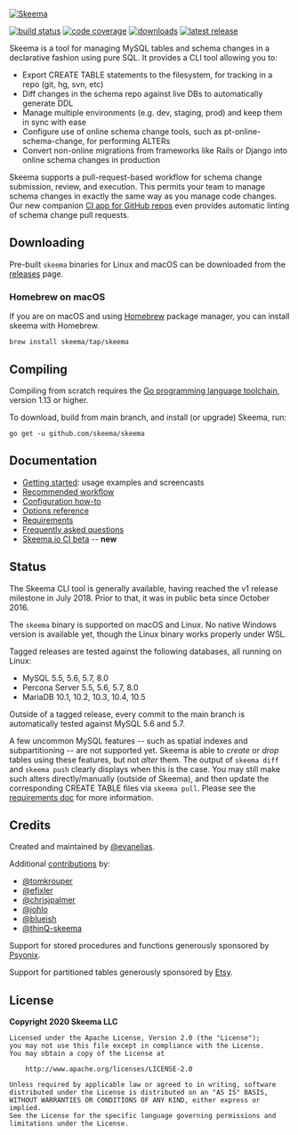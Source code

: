 [![Skeema](https://www.skeema.io/img/logo.png)](https://www.skeema.io)

[![build status](https://img.shields.io/github/workflow/status/skeema/skeema/Tests/main)](https://github.com/skeema/skeema/actions)
[![code coverage](https://img.shields.io/coveralls/skeema/skeema.svg)](https://coveralls.io/r/skeema/skeema)
[![downloads](https://img.shields.io/github/downloads/skeema/skeema/total.svg)](https://github.com/skeema/skeema/releases)
[![latest release](https://img.shields.io/github/release/skeema/skeema.svg)](https://github.com/skeema/skeema/releases)

Skeema is a tool for managing MySQL tables and schema changes in a declarative fashion using pure SQL. It provides a CLI tool allowing you to:

* Export CREATE TABLE statements to the filesystem, for tracking in a repo (git, hg, svn, etc)
* Diff changes in the schema repo against live DBs to automatically generate DDL
* Manage multiple environments (e.g. dev, staging, prod) and keep them in sync with ease
* Configure use of online schema change tools, such as pt-online-schema-change, for performing ALTERs
* Convert non-online migrations from frameworks like Rails or Django into online schema changes in production

Skeema supports a pull-request-based workflow for schema change submission, review, and execution. This permits your team to manage schema changes in exactly the same way as you manage code changes. Our new companion [CI app for GitHub repos](https://github.com/apps/skeema-io) even provides automatic linting of schema change pull requests.

## Downloading

Pre-built `skeema` binaries for Linux and macOS can be downloaded from the [releases](https://github.com/skeema/skeema/releases) page.

### Homebrew on macOS

If you are on macOS and using [Homebrew](https://brew.sh/) package manager, you can install skeema with Homebrew.

```shell
brew install skeema/tap/skeema
```

## Compiling

Compiling from scratch requires the [Go programming language toolchain](https://golang.org/dl/), version 1.13 or higher.

To download, build from main branch, and install (or upgrade) Skeema, run:

`go get -u github.com/skeema/skeema`

## Documentation

* [Getting started](doc/examples.md): usage examples and screencasts
* [Recommended workflow](doc/workflow.md)
* [Configuration how-to](doc/config.md)
* [Options reference](doc/options.md)
* [Requirements](doc/requirements.md)
* [Frequently asked questions](doc/faq.md)
* [Skeema.io CI beta](https://www.skeema.io/ci) -- **new**

## Status

The Skeema CLI tool is generally available, having reached the v1 release milestone in July 2018. Prior to that, it was in public beta since October 2016.

The `skeema` binary is supported on macOS and Linux. No native Windows version is available yet, though the Linux binary works properly under WSL.

Tagged releases are tested against the following databases, all running on Linux:

* MySQL 5.5, 5.6, 5.7, 8.0
* Percona Server 5.5, 5.6, 5.7, 8.0
* MariaDB 10.1, 10.2, 10.3, 10.4, 10.5

Outside of a tagged release, every commit to the main branch is automatically tested against MySQL 5.6 and 5.7.

A few uncommon MySQL features -- such as spatial indexes and subpartitioning -- are not supported yet. Skeema is able to *create* or *drop* tables using these features, but not *alter* them. The output of `skeema diff` and `skeema push` clearly displays when this is the case. You may still make such alters directly/manually (outside of Skeema), and then update the corresponding CREATE TABLE files via `skeema pull`. Please see the [requirements doc](doc/requirements.md) for more information.

## Credits

Created and maintained by [@evanelias](https://github.com/evanelias).

Additional [contributions](https://github.com/skeema/skeema/graphs/contributors) by:

* [@tomkrouper](https://github.com/tomkrouper)
* [@efixler](https://github.com/efixler)
* [@chrisjpalmer](https://github.com/chrisjpalmer)
* [@johlo](https://github.com/johlo)
* [@blueish](https://github.com/blueish)
* [@thinQ-skeema](https://github.com/thinQ-skeema)

Support for stored procedures and functions generously sponsored by [Psyonix](https://psyonix.com).

Support for partitioned tables generously sponsored by [Etsy](https://www.etsy.com).

## License

**Copyright 2020 Skeema LLC**

```text
Licensed under the Apache License, Version 2.0 (the "License");
you may not use this file except in compliance with the License.
You may obtain a copy of the License at

    http://www.apache.org/licenses/LICENSE-2.0

Unless required by applicable law or agreed to in writing, software
distributed under the License is distributed on an "AS IS" BASIS,
WITHOUT WARRANTIES OR CONDITIONS OF ANY KIND, either express or implied.
See the License for the specific language governing permissions and
limitations under the License.
```
